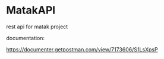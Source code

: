 # MatakAPI
rest api for matak project

documentation: 

https://documenter.getpostman.com/view/7173606/S1LsXpsP

